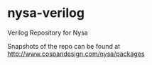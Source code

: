 nysa-verilog
============

Verilog Repository for Nysa

Snapshots of the repo can be found at http://www.cospandesign.com/nysa/packages
